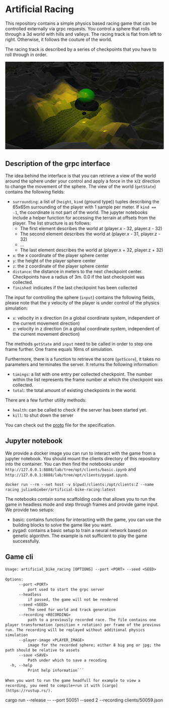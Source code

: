 # Artificial Racing

This repository contains a simple physics based racing game that can be controlled externally via grpc requests.
You control a sphere that rolls through a 3d world with hills and valleys. The racing track is flat from left to right. Otherwise, it follows the couture of the world.

The racing track is described by a series of checkpoints that you have to roll through in order.

![example image](Example.png)


## Description of the grpc interface
The idea behind the interface is that you can retrieve a view of the world around the sphere under your control and apply a force in the x/z direction to change the movement of the sphere.
The view of the world (`getState`) contains the following fields:
* `surrounding`: a list of (`height`, `kind` (ground type)) tuples describing the 65x65m surrounding of the player with 1 sample per meter. If `kind == -1`, the coordinate is not part of the world. The jupyter notebooks include a helper function for accessing the terrain at offsets from the player. The list structure is as follows:
  * The first element describes the world at (player.x - 32, player.z - 32)
  * The second element describes the world at (player.x - 31, player.z - 32)
  * ...
  * The last element describes the world at (player.x + 32, player.z + 32)
* `x`: the x coordinate of the player sphere center
* `y`: the height of the player sphere center
* `z`: the z coordinate of the player sphere center
* `distance`: the distance in meters to the next checkpoint center. Checkpoints have a radius of 3m. 0.0 if the last checkpoint was collected.
* `finished`: indicates if the last checkpoint has been collected

The input for controlling the sphere (`input`) contains the following fields, please note that the y velocity of the player is under control of the physics simulation:
* `x`: velocity in x direction (in a global coordinate system, independent of the current movement direction)
* `z`: velocity in z direction (in a global coordinate system, independent of the current movement direction)

The methods `getState` and `input` need to be called in order to step one frame further.
One frame equals 16ms of simulation.

Furthermore, there is a function to retrieve the score (`getScore`), it takes no parameters and terminates the server. It returns the following information:
* `timings`: a list with one entry per collected checkpoint. The number within the list represents the frame number at which the checkpoint was collected.
* `total`: the total amount of existing checkpoints in the world.

There are a few further utility methods:
* `health`: can be called to check if the server has been started yet.
* `kill`: to shut down the server

You can check out the [proto](proto/game.proto) file for the specification.


## Jupyter notebook
We provide a docker image you can run to interact with the game from a jupyter notebook. You should mount the clients directory of this repository into the container.
You can then find the notebooks under `http://127.0.0.1:8888/lab/tree/opt/clients/basic.ipynb` and `http://127.0.0.1:8888/lab/tree/opt/clients/pygad.ipynb`.
```
docker run --rm --net host -v $(pwd)/clients:/opt/clients:Z --name racing julianbieber/artificial-bike-racing:latest  
```

The notebooks contain some scaffolding code that allows you to run the game in headless mode and step through frames and provide game input.
We provide two setups:
* basic: contains functions for interacting with the game, you can use the building blocks to solve the game like you want.
* pygad: contains a basic setup to train a neural network based on genetic algorithm. The example is not sufficient to play the game successfully.


## Game cli

```
Usage: artificial_bike_racing [OPTIONS] --port <PORT> --seed <SEED>

Options:
      --port <PORT>
          port used to start the grpc server
      --headless
          if passed, the game will not be rendered
      --seed <SEED>
          The seed for world and track generation
      --recording <RECORDING>
          path to a previously recorded race. The file contains one player transformation (position + rotation) per frame of the previous run. The recording will be replayed without additional physics simulation
      --player-image <PLAYER_IMAGE>
          image for the recorded sphere; either 8 big png or jpg; the path should be relative to assets
      --save <SAVE>
          Path under which to save a recoding
  -h, --help
          Print help information```

When you want to run the game headfull for example to view a recording, you need to compile+run it with [cargo](https://rustup.rs/).
```
cargo run --release -- --port 50051 --seed 2 --recording clients/50059.json 
```